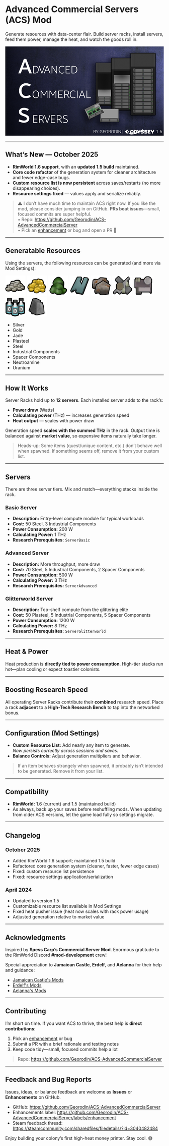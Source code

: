 # Advanced Commercial Servers (ACS) Mod

Generate resources with data-center flair. Build server racks, install servers, feed them power, manage the heat, and watch the goods roll in.

![Preview Image](/About/preview.png)

---

## What’s New — October 2025

- **RimWorld 1.6 support**, with an **updated 1.5 build** maintained.
- **Core code refactor** of the generation system for cleaner architecture and fewer edge-case bugs.
- **Custom resource list is now persistent** across saves/restarts (no more disappearing choices).
- **Resource settings fixed** — values apply and serialize reliably.

> ⚠️ I don’t have much time to maintain ACS right now. If you like the mod, please consider jumping in on GitHub. **PRs beat issues**—small, focused commits are super helpful.  
> • Repo: https://github.com/Georodin/ACS-AdvancedCommercialServer  
> • Pick an [enhancement](https://github.com/Georodin/ACS-AdvancedCommercialServer/labels/enhancement) or bug and open a PR 🙏

---

## Generatable Resources

Using the servers, the following resources can be generated (and more via Mod Settings):

![Silver](/Source/TexturesPreview/Silver.png)
![Gold](/Source/TexturesPreview/Gold.png)
![Jade](/Source/TexturesPreview/Jade.png)
![Plasteel](/Source/TexturesPreview/Plasteel.png)
![Steel](/Source/TexturesPreview/Steel.png)
![Industrial Components](/Source/TexturesPreview/ComponentIndustrial.png)
![Spacer Components](/Source/TexturesPreview/ComponentSpacer.png)
![Neutroamine](/Source/TexturesPreview/Neutroamine.png)
![Uranium](/Source/TexturesPreview/Uranium.png)

- Silver  
- Gold  
- Jade  
- Plasteel  
- Steel  
- Industrial Components  
- Spacer Components  
- Neutroamine  
- Uranium

---

## How It Works

Server Racks hold up to **12 servers**. Each installed server adds to the rack’s:

- **Power draw** (Watts)
- **Calculating power** (THz) — increases generation speed
- **Heat output** — scales with power draw

Generation speed **scales with the summed THz** in the rack. Output time is balanced against **market value**, so expensive items naturally take longer.

> Heads-up: Some items (quest/unique content, etc.) don’t behave well when spawned. If something seems off, remove it from your custom list.

---

## Servers

There are three server tiers. Mix and match—everything stacks inside the rack.

### Basic Server
- **Description:** Entry-level compute module for typical workloads  
- **Cost:** 50 Steel, 3 Industrial Components  
- **Power Consumption:** 200 W  
- **Calculating Power:** 1 THz  
- **Research Prerequisites:** `ServerBasic`

### Advanced Server
- **Description:** More throughput, more draw  
- **Cost:** 70 Steel, 5 Industrial Components, 2 Spacer Components  
- **Power Consumption:** 500 W  
- **Calculating Power:** 3 THz  
- **Research Prerequisites:** `ServerAdvanced`

### Glitterworld Server
- **Description:** Top-shelf compute from the glittering elite  
- **Cost:** 50 Plasteel, 5 Industrial Components, 5 Spacer Components  
- **Power Consumption:** 1200 W  
- **Calculating Power:** 8 THz  
- **Research Prerequisites:** `ServerGlitterworld`

---

## Heat & Power

Heat production is **directly tied to power consumption**. High-tier stacks run hot—plan cooling or expect toastier colonists.

---

## Boosting Research Speed

All operating Server Racks contribute their **combined** research speed. Place a rack **adjacent** to a **High-Tech Research Bench** to tap into the networked bonus.

---

## Configuration (Mod Settings)

- **Custom Resource List:** Add nearly any item to generate.  
  _Now persists correctly across sessions and saves._
- **Balance Controls:** Adjust generation multipliers and behavior.

> If an item behaves strangely when spawned, it probably isn’t intended to be generated. Remove it from your list.

---

## Compatibility

- **RimWorld:** 1.6 (current) and 1.5 (maintained build)
- As always, back up your saves before reshuffling mods. When updating from older ACS versions, let the game load fully so settings migrate.

---

## Changelog

### October 2025
- Added RimWorld 1.6 support; maintained 1.5 build
- Refactored core generation system (cleaner, faster, fewer edge cases)
- Fixed: custom resource list persistence
- Fixed: resource settings application/serialization

### April 2024
- Updated to version 1.5
- Customizable resource list available in Mod Settings
- Fixed heat pusher issue (heat now scales with rack power usage)
- Adjusted generation relative to market value

---

## Acknowledgments

Inspired by **Spess Carp’s Commercial Server Mod**. Enormous gratitude to the RimWorld Discord **#mod-development** crew!

Special appreciation to **Jamaican Castle**, **Erdelf**, and **Aelanna** for their help and guidance:
- [Jamaican Castle's Mods](https://steamcommunity.com/profiles/76561197998915712/myworkshopfiles/)
- [Erdelf's Mods](https://steamcommunity.com/id/erdelf/myworkshopfiles/)
- [Aelanna's Mods](https://steamcommunity.com/id/aelanna/myworkshopfiles/)

---

## Contributing

I’m short on time. If you want ACS to thrive, the best help is **direct contributions**:

1. Pick an [enhancement](https://github.com/Georodin/ACS-AdvancedCommercialServer/labels/enhancement) or bug  
2. Submit a PR with a brief rationale and testing notes  
3. Keep code tidy—small, focused commits help a lot

> Repo: https://github.com/Georodin/ACS-AdvancedCommercialServer

---

## Feedback and Bug Reports

Issues, ideas, or balance feedback are welcome as **Issues** or **Enhancements** on GitHub.

- GitHub: https://github.com/Georodin/ACS-AdvancedCommercialServer  
- Enhancements label: https://github.com/Georodin/ACS-AdvancedCommercialServer/labels/enhancement  
- Steam feedback thread: https://steamcommunity.com/sharedfiles/filedetails/?id=3040482484

Enjoy building your colony’s first high-heat money printer. Stay cool. 😅
